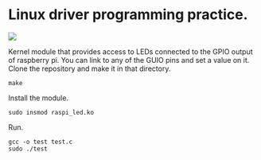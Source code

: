 # Linux driver programming practice.
![](https://img.shields.io/badge/made%20by-splinter1984-blue)

Kernel module that provides access to LEDs connected to the GPIO output of raspberry pi. You can link to any of the GUIO pins and set a value on it.
Clone the repository and make it in that directory.

```
make
```

Install the module.

```
sudo insmod raspi_led.ko
```

Run.

```
gcc -o test test.c
sudo ./test
```
